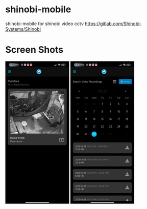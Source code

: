 # shinobi-mobile
shinobi-mobile for shinobi video cctv https://gitlab.com/Shinobi-Systems/Shinobi

# Screen Shots
<img src="https://raw.githubusercontent.com/yourjhay/shinobi-mobile/main/Screenshot_2023-06-28-18-31-06-562_com.reyb.shinobi.jpg" alt="drawing" width="200"/>
<img src="https://raw.githubusercontent.com/yourjhay/shinobi-mobile/main/Screenshot_2023-06-28-18-31-12-348_com.reyb.shinobi.jpg" alt="drawing" width="200"/>
